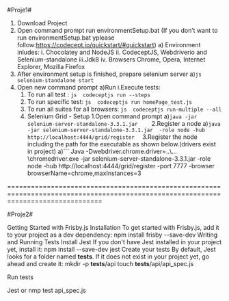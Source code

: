
#Proje1#

1. Download Project
2. Open command prompt run environmentSetup.bat (If you don’t want to run environmentSetup.bat yplease follow:https://codecept.io/quickstart/#quickstart)
  a) Environment inludes:
     i. Chocolatey and NodeJS
     ii. CodeceptJS, Webdriverio and Selenium-standalone
     iii.Jdk8
     iv. Browsers Chrome, Opera, Internet Explorer, Mozilla Firefox
3. After environment setup is finished, prepare selenium server 
  a)```js selenium-standalone start ```
4. Open new command prompt
  a)Run 
    i.Execute tests:
      1. To run all test : ```js  codeceptjs run --steps     ```
      2. To run specific test: ```js  codeceptjs run homePage_test.js     ```
      3. To run all suites for all browsers: ```js  codeceptjs run-multiple --all  ```
      4. Selenium Grid - Setup
          1.Open command prompt 
              a)``` java -jar selenium-server-standalone-3.3.1.jar     ```
          2.Register a node
              a)``` java -jar selenium-server-standalone-3.3.1.jar  -role node -hub http://localhost:4444/grid/register   ```
          3.Register the node including the path for the executable as shown below.(drivers exist in project)
              a)``` Java  -Dwebdriver.chrome.driver=..\…\chromedriver.exe -jar selenium-server-standalone-3.3.1.jar -role node -hub                         http://localhost:4444/grid/register -port 7777 -browser browserName=chrome,maxInstances=3

====================================================================================================================================

#Proje2#

Getting Started with Frisby.js
Installation
To get started with Frisby.js, add it to your project as a dev dependency:
npm install frisby --save-dev
Writing and Running Tests
Install Jest
If you don't have Jest installed in your project yet, install it:
npm install --save-dev jest
Create your tests
By default, Jest looks for a folder named __tests__. If it does not exist in your project yet, go ahead and create it:
mkdir -p __tests__/api
touch __tests__/api/api_spec.js

Run tests

Jest or nmp test api_spec.js

